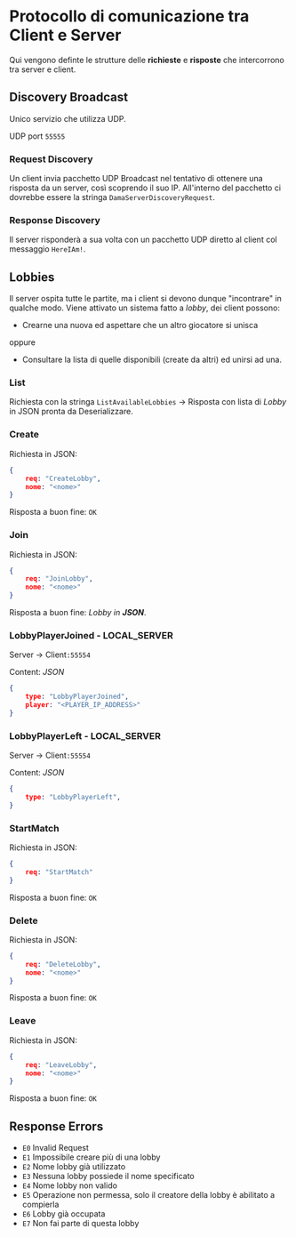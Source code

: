 # Protocollo di comunicazione tra Client e Server

Qui vengono definte le strutture delle **richieste** e **risposte** che intercorrono tra server e client.

## Discovery Broadcast

Unico servizio che utilizza UDP.

UDP port `55555`

### Request Discovery

Un client invia pacchetto UDP Broadcast nel tentativo di ottenere una risposta da un server, così scoprendo il suo IP.
All'interno del pacchetto ci dovrebbe essere la stringa `DamaServerDiscoveryRequest`.

### Response Discovery

Il server risponderà a sua volta con un pacchetto UDP diretto al client col messaggio `HereIAm!`.

## Lobbies

Il server ospita tutte le partite, ma i client si devono dunque "incontrare" in qualche modo. Viene attivato un sistema fatto a *lobby*, dei client possono:

- Crearne una nuova ed aspettare che un altro giocatore si unisca

oppure

- Consultare la lista di quelle disponibili (create da altri) ed unirsi ad una.

### List

Richiesta con la stringa `ListAvailableLobbies` -> Risposta con lista di *Lobby* in JSON pronta da Deserializzare.

### Create

Richiesta in JSON:

```json
{
    req: "CreateLobby",
    nome: "<nome>"
}
```

Risposta a buon fine: `OK`

### Join

Richiesta in JSON:

```json
{
    req: "JoinLobby",
    nome: "<nome>"
}
```

Risposta a buon fine: *Lobby in **JSON***.

### LobbyPlayerJoined - LOCAL_SERVER

Server -> Client`:55554`

Content: *JSON*

```json
{
    type: "LobbyPlayerJoined",
    player: "<PLAYER_IP_ADDRESS>"
}
```

### LobbyPlayerLeft - LOCAL_SERVER

Server -> Client`:55554`

Content: *JSON*

```json
{
    type: "LobbyPlayerLeft",
}
```

### StartMatch

Richiesta in JSON:

```json
{
    req: "StartMatch"
}
```

Risposta a buon fine: `OK`

### Delete

Richiesta in JSON:

```json
{
    req: "DeleteLobby",
    nome: "<nome>"
}
```

Risposta a buon fine: `OK`

### Leave

Richiesta in JSON:

```json
{
    req: "LeaveLobby",
    nome: "<nome>"
}
```

Risposta a buon fine: `OK`

## Response Errors

- `E0` Invalid Request
- `E1` Impossibile creare più di una lobby
- `E2` Nome lobby già utilizzato
- `E3` Nessuna lobby possiede il nome specificato
- `E4` Nome lobby non valido
- `E5` Operazione non permessa, solo il creatore della lobby è abilitato a compierla
- `E6` Lobby già occupata
- `E7` Non fai parte di questa lobby
